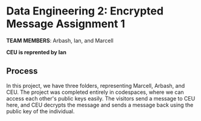 # Data Engineering 2: Encrypted Message Assignment 1

**TEAM MEMBERS**: Arbash, Ian, and Marcell

**CEU is reprented by Ian**

## Process
In this project, we have three folders, representing Marcell, Arbash, and CEU. The project was completed entirely in codespaces, where we can access each other's public keys easily. 
The visitors send a message to CEU here, and CEU decrypts the message and sends a message back using the public key of the individual. 
